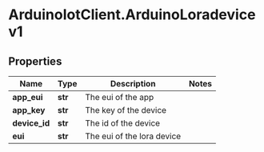 # ArduinoIotClient.ArduinoLoradevicev1

## Properties

Name | Type | Description | Notes
------------ | ------------- | ------------- | -------------
**app_eui** | **str** | The eui of the app | 
**app_key** | **str** | The key of the device | 
**device_id** | **str** | The id of the device | 
**eui** | **str** | The eui of the lora device | 



